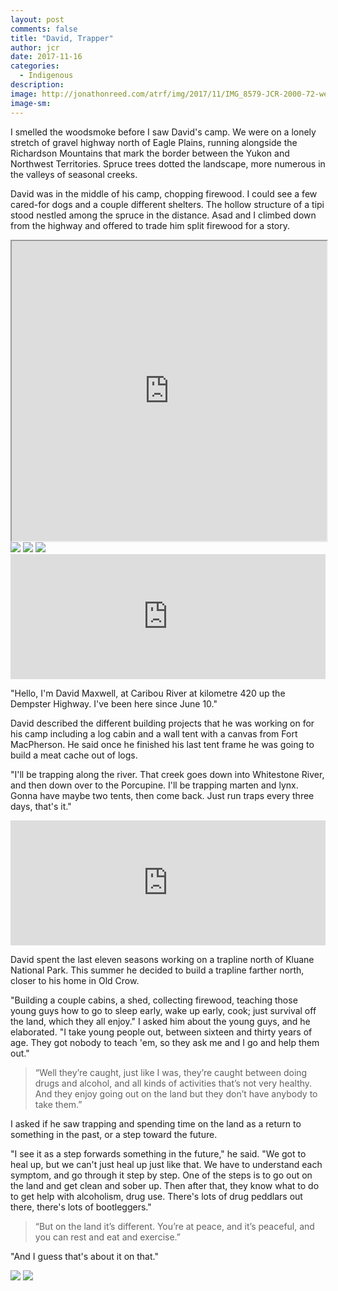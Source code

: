 ```yaml
---
layout: post
comments: false
title: "David, Trapper"
author: jcr
date: 2017-11-16
categories:
  - Indigenous
description: 
image: http://jonathonreed.com/atrf/img/2017/11/IMG_8579-JCR-2000-72-web.jpg
image-sm:
---
```


I smelled the woodsmoke before I saw David's camp. We were on a lonely stretch of gravel highway north of Eagle Plains, running alongside the Richardson Mountains that mark the border between the Yukon and Northwest Territories. Spruce trees dotted the landscape, more numerous in the valleys of seasonal creeks.

David was in the middle of his camp, chopping firewood. I could see a few cared-for dogs and a couple different shelters. The hollow structure of a tipi stood nestled among the spruce in the distance. Asad and I climbed down from the highway and offered to trade him split firewood for a story.

<iframe src="https://www.google.com/maps/d/embed?mid=1RDoiBftQY082Gip_zk7ZVJofbA9t6ZPI" width="100%" height="480"></iframe>

<img src="http://jonathonreed.com/atrf/img/2017/11/IMG_8577-JCR-2000-72-web.jpg">

<img src="http://jonathonreed.com/atrf/img/2017/11/IMG_8574-JCR-2000-72-web.jpg">

<img src="http://jonathonreed.com/atrf/img/2017/11/IMG_8579-JCR-2000-72-web.jpg">

<iframe width="100%" height="200" scrolling="no" frameborder="no" src="https://w.soundcloud.com/player/?url=https%3A//api.soundcloud.com/tracks/356862485&amp;color=%23ff5500&amp;auto_play=false&amp;hide_related=false&amp;show_comments=true&amp;show_user=true&amp;show_reposts=false&amp;show_teaser=true&amp;visual=true"></iframe>

"Hello, I'm David Maxwell, at Caribou River at kilometre 420 up the Dempster Highway. I've been here since June 10."

David described the different building projects that he was working on for his camp including a log cabin and a wall tent with a canvas from Fort MacPherson. He said once he finished his last tent frame he was going to build a meat cache out of logs. 

"I'll be trapping along the river. That creek goes down into Whitestone River, and then down over to the Porcupine. I'll be trapping marten and lynx. Gonna have maybe two tents, then come back. Just run traps every three days, that's it."

<iframe width="100%" height="200" scrolling="no" frameborder="no" src="https://w.soundcloud.com/player/?url=https%3A//api.soundcloud.com/tracks/356862452&amp;color=%23ff5500&amp;auto_play=false&amp;hide_related=false&amp;show_comments=true&amp;show_user=true&amp;show_reposts=false&amp;show_teaser=true&amp;visual=true"></iframe>

David spent the last eleven seasons working on a trapline north of Kluane National Park. This summer he decided to build a trapline farther north, closer to his home in Old Crow.

"Building a couple cabins, a shed, collecting firewood, teaching those young guys how to go to sleep early, wake up early, cook; just survival off the land, which they all enjoy." I asked him about the young guys, and he elaborated. "I take young people out, between sixteen and thirty years of age. They got nobody to teach 'em, so they ask me and I go and help them out."

<blockquote>&ldquo;Well they&rsquo;re caught, just like I was, they&rsquo;re caught between doing drugs and alcohol, and all kinds of activities that&rsquo;s not very healthy. And they enjoy going out on the land but they don&rsquo;t have anybody to take them.&rdquo;</blockquote>

I asked if he saw trapping and spending time on the land as a return to something in the past, or a step toward the future.

"I see it as a step forwards something in the future," he said. "We got to heal up, but we can't just heal up just like that. We have to understand each symptom, and go through it step by step. One of the steps is to go out on the land and get clean and sober up. Then after that, they know what to do to get help with alcoholism, drug use. There's lots of drug peddlars out there, there's lots of bootleggers."

<blockquote>&ldquo;But on the land it&rsquo;s different. You&rsquo;re at peace, and it&rsquo;s peaceful, and you can rest and eat and exercise.&rdquo;</blockquote>

"And I guess that's about it on that."

<img src="http://jonathonreed.com/atrf/img/2017/11/IMG_8551-JCR-2000-72-web.jpg">

<img src="http://jonathonreed.com/atrf/img/2017/11/IMG_8554-JCR-2000-72-web.jpg">

